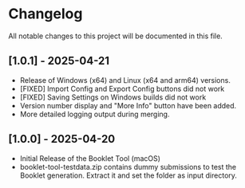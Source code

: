 # Changelog

All notable changes to this project will be documented in this file.

## [1.0.1] - 2025-04-21

- Release of Windows (x64) and Linux (x64 and arm64) versions.
- [FIXED] Import Config and Export Config buttons did not work
- [FIXED] Saving Settings on Windows builds did not work
- Version number display and "More Info" button have been added. 
- More detailed logging output during merging.

## [1.0.0] - 2025-04-20

- Initial Release of the Booklet Tool (macOS)
- booklet-tool-testdata.zip contains dummy submissions to test the Booklet generation. Extract it and set the folder as input directory.